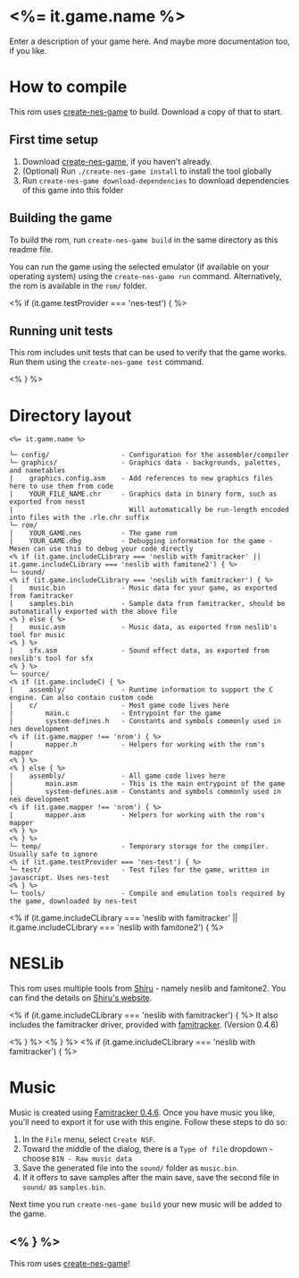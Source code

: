 # <%= it.game.name %>


Enter a description of your game here. And maybe more documentation too, if you like.

# How to compile

This rom uses [create-nes-game](https://cppchriscpp.github.io/create-nes-game/) to build. Download a copy
of that to start.

## First time setup

1. Download [create-nes-game](https://cppchriscpp.github.io/create-nes-game/), if you haven't already.
2. (Optional) Run `./create-nes-game install` to install the tool globally
3. Run `create-nes-game download-dependencies` to download dependencies of this game into this folder

## Building the game

To build the rom, run `create-nes-game build` in the same directory as this readme file. 

You can run the game using the selected emulator (if available on your operating system) using the 
`create-nes-game run` command. Alternatively, the rom is available in the `rom/` folder.

<% if (it.game.testProvider === 'nes-test') { %>
## Running unit tests

This rom includes unit tests that can be used to verify that the game works. Run them using the 
`create-nes-game test` command. 

<% } %>
# Directory layout

```
<%= it.game.name %>

└─ config/                  - Configuration for the assembler/compiler
└─ graphics/                - Graphics data - backgrounds, palettes, and nametables
|    graphics.config.asm    - Add references to new graphics files here to use them from code
|    YOUR_FILE_NAME.chr     - Graphics data in binary form, such as exported from nesst
|                             Will automatically be run-length encoded into files with the .rle.chr suffix
└─ rom/
|    YOUR_GAME.nes          - The game rom
|    YOUR_GAME.dbg          - Debugging information for the game - Mesen can use this to debug your code directly
<% if (it.game.includeCLibrary === 'neslib with famitracker' || it.game.includeCLibrary === 'neslib with famitone2') { %>
└─ sound/
<% if (it.game.includeCLibrary === 'neslib with famitracker') { %>
|    music.bin              - Music data for your game, as exported from famitracker
|    samples.bin            - Sample data from famitracker, should be automatically exported with the above file
<% } else { %>
|    music.asm              - Music data, as exported from neslib's tool for music
<% } %>
|    sfx.asm                - Sound effect data, as exported from neslib's tool for sfx
<% } %>
└─ source/
<% if (it.game.includeC) { %>
|    assembly/              - Runtime information to support the C engine. Can also contain custom code
|    c/                     - Most game code lives here
|        main.c             - Entrypoint for the game
|        system-defines.h   - Constants and symbols commonly used in nes development
<% if (it.game.mapper !== 'nrom') { %>
|        mapper.h           - Helpers for working with the rom's mapper
<% } %>
<% } else { %>
|    assembly/              - All game code lives here 
|        main.asm           - This is the main entrypoint of the game
|        system-defines.asm - Constants and symbols commonly used in nes development
<% if (it.game.mapper !== 'nrom') { %>
|        mapper.asm         - Helpers for working with the rom's mapper
<% } %>
<% } %>
└─ temp/                    - Temporary storage for the compiler. Usually safe to ignore
<% if (it.game.testProvider === 'nes-test') { %>
└─ test/                    - Test files for the game, written in javascript. Uses nes-test
<% } %>
└─ tools/                   - Compile and emulation tools required by the game, downloaded by nes-test
```

<% if (it.game.includeCLibrary === 'neslib with famitracker' || it.game.includeCLibrary === 'neslib with famitone2') { %>
# NESLib 

This rom uses multiple tools from [Shiru](https://shiru.untergrund.net/) - namely neslib and famitone2. You can find the 
details on [Shiru's website](https://shiru.untergrund.net/). 

<% if (it.game.includeCLibrary === 'neslib with famitracker') { %>
It also includes the famitracker driver, provided with [famitracker](http://famitracker.com/). (Version 0.4.6)

<% } %>
<% } %>
<% if (it.game.includeCLibrary === 'neslib with famitracker') { %>
# Music

Music is created using [Famitracker 0.4.6](http://famitracker.com/). Once you have music you like, you'll need to
export it for use with this engine. Follow these steps to do so: 

1. In the `File` menu, select `Create NSF`.
2. Toward the middle of the dialog, there is a `Type of file` dropdown - choose `BIN - Raw music data`
3. Save the generated file into the `sound/` folder as `music.bin`.
4. If it offers to save samples after the main save, save the second file in `sound/` as `samples.bin`.

Next time you run `create-nes-game build` your new music will be added to the game.

<% } %>
-----

This rom uses [create-nes-game](https://cppchriscpp.github.io/create-nes-game/)!